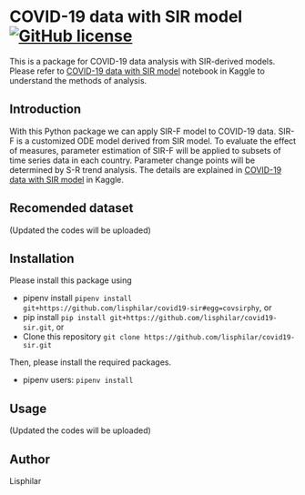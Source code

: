 # COVID-19 data with SIR model [![GitHub license](https://img.shields.io/github/license/lisphilar/covid19-sir)](https://github.com/lisphilar/covid19-sir/blob/master/LICENSE.md)
This is a package for COVID-19 data analysis with SIR-derived models. Please refer to [COVID-19 data with SIR model](https://www.kaggle.com/lisphilar/covid-19-data-with-sir-model) notebook in Kaggle to understand the methods of analysis.

## Introduction
With this Python package we can apply SIR-F model to COVID-19 data. SIR-F is a customized ODE model derived from SIR model. To evaluate the effect of measures, parameter estimation of SIR-F will be applied to subsets of time series data in each country. Parameter change points will be determined by S-R trend analysis. The details are explained in [COVID-19 data with SIR model](https://www.kaggle.com/lisphilar/covid-19-data-with-sir-model) in Kaggle.

## Recomended dataset
(Updated the codes will be uploaded)

## Installation
Please install this package using
- pipenv install ```pipenv install git+https://github.com/lisphilar/covid19-sir#egg=covsirphy```, or
- pip install ```pip install git+https://github.com/lisphilar/covid19-sir.git```, or
- Clone this repository ```git clone https://github.com/lisphilar/covid19-sir.git```

Then, please install the required packages.
- pipenv users: ```pipenv install```

## Usage
(Updated the codes will be uploaded)

## Author
Lisphilar
